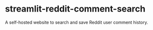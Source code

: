 # streamlit-reddit-comment-search
 A self-hosted website to search and save Reddit user comment history.
